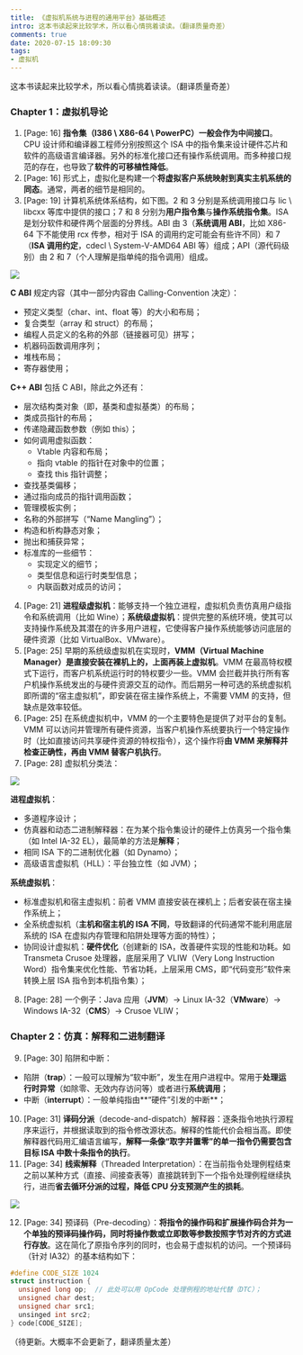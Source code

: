 ```yaml
---
title: 《虚拟机系统与进程的通用平台》基础概述
intro: 这本书读起来比较学术，所以看心情挑着读读。（翻译质量奇差）
comments: true
date: 2020-07-15 18:09:30
tags:
- 虚拟机
---
```


这本书读起来比较学术，所以看心情挑着读读。（翻译质量奇差）

### Chapter 1：虚拟机导论

1. [Page: 16] **指令集（I386 \ X86-64 \ PowerPC）一般会作为中间接口**。CPU 设计师和编译器工程师分别按照这个 ISA 中的指令集来设计硬件芯片和软件的高级语言编译器。另外的标准化接口还有操作系统调用。而多种接口规范的存在，也导致了**软件的可移植性降低**。
2. [Page: 16] 形式上，虚拟化是构建一个**将虚拟客户系统映射到真实主机系统的同态**。通常，两者的细节是相同的。
3. [Page: 19] 计算机系统体系结构，如下图。2 和 3 分别是系统调用接口与 lic \ libcxx 等库中提供的接口；7 和 8 分别为**用户指令集**与**操作系统指令集**。ISA 是划分软件和硬件两个层面的分界线。ABI 由 3（**系统调用 ABI**，比如 X86-64 下不能使用 rcx 传参，相对于 ISA 的调用约定可能会有些许不同）和 7（**ISA 调用约定**，cdecl \ System-V-AMD64 ABI 等）组成；API（源代码级别）由 2 和 7（个人理解是指单纯的指令调用）组成。

![](1.png)

**C ABI** 规定内容（其中一部分内容由 Calling-Convention 决定）：
* 预定义类型（char、int、float 等）的大小和布局；
* 复合类型（array 和 struct）的布局；
* 编程人员定义的名称的外部（链接器可见）拼写；
* 机器码函数调用序列；
* 堆栈布局；
* 寄存器使用；

**C++ ABI** 包括 C ABI，除此之外还有：
* 层次结构类对象（即，基类和虚拟基类）的布局；
* 类成员指针的布局；
* 传递隐藏函数参数（例如 this）；
* 如何调用虚拟函数：
  - Vtable 内容和布局；
  - 指向 vtable 的指针在对象中的位置；
  - 查找 this 指针调整；
* 查找基类偏移；
* 通过指向成员的指针调用函数；
* 管理模板实例；
* 名称的外部拼写（“Name Mangling”）；
* 构造和析构静态对象；
* 抛出和捕获异常；
* 标准库的一些细节：
  - 实现定义的细节；
  - 类型信息和运行时类型信息；
  - 内联函数对成员的访问；

4. [Page: 21] **进程级虚拟机**：能够支持一个独立进程，虚拟机负责仿真用户级指令和系统调用（比如 Wine）；**系统级虚拟机**：提供完整的系统环境，使其可以支持操作系统及其潜在的许多用户进程，它使得客户操作系统能够访问底层的硬件资源（比如 VirtualBox、VMware）。
5. [Page: 25] 早期的系统级虚拟机在实现时，**VMM（Virtual Machine Manager）是直接安装在裸机上的，上面再装上虚拟机**。VMM 在最高特权模式下运行，而客户机系统运行时的特权要少一些。VMM 会拦截并执行所有客户机操作系统发出的与硬件资源交互的动作。而后期另一种可选的系统虚拟机即所谓的“宿主虚拟机”，即安装在宿主操作系统上，不需要 VMM 的支持，但缺点是效率较低。
6. [Page: 25] 在系统虚拟机中，VMM 的一个主要特色是提供了对平台的复制。VMM 可以访问并管理所有硬件资源，当客户机操作系统要执行一个特定操作时（比如直接访问共享硬件资源的特权指令），这个操作将**由 VMM 来解释并检查正确性，再由 VMM 替客户机执行**。
7. [Page: 28] 虚拟机分类法：

![](2.png)

**进程虚拟机**：
* 多道程序设计；
* 仿真器和动态二进制解释器：在为某个指令集设计的硬件上仿真另一个指令集（如 Intel IA-32 EL），最简单的方法是**解释**；
* 相同 ISA 下的二进制优化器（如 Dynamo）；
* 高级语言虚拟机（HLL）：平台独立性（如 JVM）；

**系统虚拟机**：
* 标准虚拟机和宿主虚拟机：前者 VMM 直接安装在裸机上；后者安装在宿主操作系统上；
* 全系统虚拟机（**主机和宿主机的 ISA 不同**，导致翻译的代码通常不能利用底层系统的 ISA 在虚拟内存管理和陷阱处理等方面的特性）；
* 协同设计虚拟机：**硬件优化**（创建新的 ISA，改善硬件实现的性能和功耗。如 Transmeta Crusoe 处理器，底层采用了 VLIW（Very Long Instruction Word）指令集来优化性能、节省功耗，上层采用 CMS，即“代码变形”软件来转换上层 ISA 指令到本机指令集）；

8. [Page: 28] 一个例子：Java 应用（**JVM**）-> Linux IA-32（**VMware**）-> Windows IA-32（**CMS**）-> Crusoe VLIW；

### Chapter 2：仿真：解释和二进制翻译

9. [Page: 30] 陷阱和中断：
* 陷阱（**trap**）：一般可以理解为“软中断”，发生在用户进程中。常用于**处理运行时异常**（如除零、无效内存访问等）或者进行**系统调用**；
* 中断（**interrupt**）：一般单纯指由**“硬件”引发的中断**；

10. [Page: 31] **译码分派**（decode-and-dispatch）解释器：逐条指令地执行源程序来运行，并根据读取到的指令修改源状态。解释的性能代价会相当高。即使解释器代码用汇编语言编写，**解释一条像“取字并置零”的单一指令仍需要包含目标 ISA 中数十条指令的执行**。
11. [Page: 34] **线索解释**（Threaded Interpretation）：在当前指令处理例程结束之前以某种方式（直接、间接查表等）直接跳转到下一个指令处理例程继续执行，进而**省去循环分派的过程，降低 CPU 分支预测产生的损耗**。

![](3.png)

12. [Page: 34] 预译码（Pre-decoding）：**将指令的操作码和扩展操作码合并为一个单独的预译码操作码，同时将操作数或立即数等参数按照字节对齐的方式进行存放**。这在简化了原指令序列的同时，也会易于虚拟机的访问。一个预译码（针对 IA32）的基本结构如下：

```c
#define CODE_SIZE 1024
struct instruction {
  unsigned long op;  // 此处可以用 OpCode 处理例程的地址代替（DTC）；
  unsigned char dest;
  unsigned char src1;
  unsinged int src2;
} code[CODE_SIZE];
```

（待更新。大概率不会更新了，翻译质量太差）
